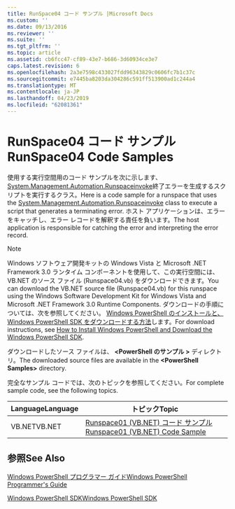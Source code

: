 ```yaml
---
title: RunSpace04 コード サンプル |Microsoft Docs
ms.custom: ''
ms.date: 09/13/2016
ms.reviewer: ''
ms.suite: ''
ms.tgt_pltfrm: ''
ms.topic: article
ms.assetid: cb6fcc47-cf89-43e7-b686-3d60934ce3e7
caps.latest.revision: 6
ms.openlocfilehash: 2a3e7598c433027fdd96343829c0606fc7b1c37c
ms.sourcegitcommit: e7445ba8203da304286c591ff513900ad1c244a4
ms.translationtype: MT
ms.contentlocale: ja-JP
ms.lasthandoff: 04/23/2019
ms.locfileid: "62081361"
---
```

# <a name="runspace04-code-samples"></a><span data-ttu-id="cfd41-102">RunSpace04 コード サンプル</span><span class="sxs-lookup"><span data-stu-id="cfd41-102">RunSpace04 Code Samples</span></span>

<span data-ttu-id="cfd41-103">使用する実行空間用のコード サンプルを次に示します、 [System.Management.Automation.Runspaceinvoke](/dotnet/api/System.Management.Automation.RunspaceInvoke)終了エラーを生成するスクリプトを実行するクラス。</span><span class="sxs-lookup"><span data-stu-id="cfd41-103">Here is a code sample for a runspace that uses the [System.Management.Automation.Runspaceinvoke](/dotnet/api/System.Management.Automation.RunspaceInvoke) class to execute a script that generates a terminating error.</span></span> <span data-ttu-id="cfd41-104">ホスト アプリケーションは、エラーをキャッチし、エラー レコードを解釈する責任を負います。</span><span class="sxs-lookup"><span data-stu-id="cfd41-104">The host application is responsible for catching the error and interpreting the error record.</span></span>

> [!NOTE]
> <span data-ttu-id="cfd41-105">Windows ソフトウェア開発キットの Windows Vista と Microsoft .NET Framework 3.0 ランタイム コンポーネントを使用して、この実行空間には、VB.NET のソース ファイル (Runspace04.vb) をダウンロードできます。</span><span class="sxs-lookup"><span data-stu-id="cfd41-105">You can download the VB.NET source file (Runspace04.vb) for this runspace using the Windows Software Development Kit for Windows Vista and Microsoft .NET Framework 3.0 Runtime Components.</span></span> <span data-ttu-id="cfd41-106">ダウンロードの手順については、次を参照してください。 [Windows PowerShell のインストールと、Windows PowerShell SDK をダウンロードする方法](/powershell/developer/installing-the-windows-powershell-sdk)します。</span><span class="sxs-lookup"><span data-stu-id="cfd41-106">For download instructions, see [How to Install Windows PowerShell and Download the Windows PowerShell SDK](/powershell/developer/installing-the-windows-powershell-sdk).</span></span>
>
> <span data-ttu-id="cfd41-107">ダウンロードしたソース ファイルは、  **\<PowerShell のサンプル >** ディレクトリ。</span><span class="sxs-lookup"><span data-stu-id="cfd41-107">The downloaded source files are available in the **\<PowerShell Samples>** directory.</span></span>

<span data-ttu-id="cfd41-108">完全なサンプル コードでは、次のトピックを参照してください。</span><span class="sxs-lookup"><span data-stu-id="cfd41-108">For complete sample code, see the following topics.</span></span>

|<span data-ttu-id="cfd41-109">Language</span><span class="sxs-lookup"><span data-stu-id="cfd41-109">Language</span></span>|<span data-ttu-id="cfd41-110">トピック</span><span class="sxs-lookup"><span data-stu-id="cfd41-110">Topic</span></span>|
|--------------|-----------|
|<span data-ttu-id="cfd41-111">VB.NET</span><span class="sxs-lookup"><span data-stu-id="cfd41-111">VB.NET</span></span>|[<span data-ttu-id="cfd41-112">Runspace01 (VB.NET) コード サンプル</span><span class="sxs-lookup"><span data-stu-id="cfd41-112">Runspace01 (VB.NET) Code Sample</span></span>](./runspace01-vb-net-code-sample.md)|

## <a name="see-also"></a><span data-ttu-id="cfd41-113">参照</span><span class="sxs-lookup"><span data-stu-id="cfd41-113">See Also</span></span>

[<span data-ttu-id="cfd41-114">Windows PowerShell プログラマー ガイド</span><span class="sxs-lookup"><span data-stu-id="cfd41-114">Windows PowerShell Programmer's Guide</span></span>](./windows-powershell-programmer-s-guide.md)

[<span data-ttu-id="cfd41-115">Windows PowerShell SDK</span><span class="sxs-lookup"><span data-stu-id="cfd41-115">Windows PowerShell SDK</span></span>](../windows-powershell-reference.md)